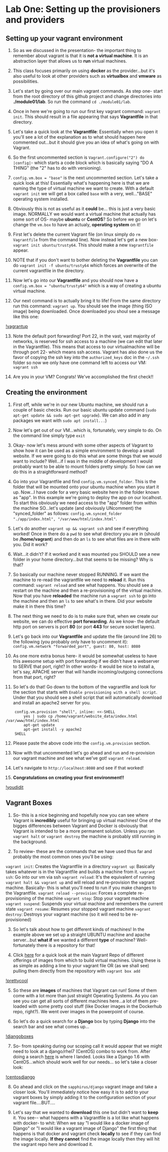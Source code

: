 # Lab One: Setting up the provisioners and providers

## Setting up your vagrant environment

1. So as we discussed in the presentation- the important thing to remember about vagrant is that it is **not a virtual machine**. It is an abstraction layer that allows us to **run** virtual machines.

2. This class focuses primarily on using **docker** as the provider...but it's also useful to look at other providers such as **virtualbox** and **vmware** as possibilities. 

3. Let's start by going over our main vagrant commands. As step one- start from the root directory of this github project and change directories into **./module01/lab**. So run the command `cd ./module01/lab`. 

4. Once in here we're going to run our first key vagrant command: `vagrant init`. This should result in a file appearing that says **Vagrantfile** in that directory. 

5. Let's take a quick look at the **Vagrantfile**: Essentially when you open it you'll see a lot of the explanation as to what should happen here commented out...but it should give you an idea of what's going on with Vagrant. 

6. So the first uncommented section is `Vagrant.configure("2") do |config|`- which starts a code block which is basically saying "DO A THING" (the "2" has to do with versioning).

7. `config.vm.box = "base"` is the next uncommented section. Let's take a quick look at this! Essentially what's happening here is that we are naming the type of virtual machine we want to create. With a default `vagrant init` we will get a box called `base` with a very, well..."BASE" operating system installed.

8.  Obviously this is not as useful as it __could__ be... this is just a very basic image. NORMALLY we would want a virtual machine that actually has some sort of OS- maybe **ubuntu** or **CentOS**? So before we go on let's change the `vm.box` to have an actualy, __operating system__ on it! 

9. First let's delete the current Vagrant file (on linux simply do `rm Vagrantfile` from the command line). Now instead let's get a new box- `vagrant init ubuntu/trusty64`. This should make a new `Vagrantfile` appear. 

10. NOTE that if you don't want to bother deleting the **Vagrantfile** you can do `vagrant init -f ubuntu/trusty64` which forces an overwrite of the current vagrantfile in the directory.

11. Now let's go into our **Vagrantfile** and you should now have a `config.vm.box = "ubuntu/trusty64"` which is a way of creating a ubuntu virtual machine. 

12. Our next command is to actually bring it to life! From the same directory run this command: `vagrant up`. You should see the image (thing ISO image) being downloaded. Once downloaded you shoul see a message like this one:

[!vagrantup](../../images/vagrantup.png)

13. Note the default port forwarding! Port 22, in the vast, vast majority of networks, is reserved for ssh access to a machine (we can edit that later in the Vagrantfile). This means that access to our virtualmachine will be through port 22- which means ssh access. Vagrant has also done us the favor of copying the ssh key into the `authorized_keys` doc in the `~/.ssh` folder so now we only have one command left to access our VM:
`vagrant ssh`

14. Are you in your VM? Congrats! We've accomplished the first check!!

## Creating the environment

1. First off, while we're in our new Ubuntu machine, we should run a couple of basic checks. Run our basic ubuntu update command (`sudo apt-get update && sudo apt-get upgrade`). We can also add in any packages we want with `sudo apt install...`)

2. Now let's get out of our VM...which is, fortunately, very simple to do. On the command line simply type `exit`

3. Okay- now let's mess around with some other aspects of Vagrant to show how it can be used as a simple environment to develop a small website. If we were going to do this what are some things that we would want to include? Well...if I was in the middle of development I would probably want to be able to mount folders pretty simply. So how can we do this in a straightforward method? 

4. Go into your Vagrantfile and find `config.vm.synced_folder`. This is the folder that will be mounted onto your ubuntu machine when you start it up. Now...I have code for a very basic website here in the folder known as "app". In this example we're going to deploy the app on our localhost. To start this obviously we need access to the "app" folder from within the machine SO...let's update (and obviously UNcomment) the "synced_folder" as follows: `config.vm.synced_folder "./app/index.html", "/var/www/html/index.html"`.

5. Let's do another `vagrant up && vagrant ssh` and see if everything worked! Once in there do a `pwd` to see what directory you are in (should be **/home/vagrant**) and then do an `ls` to see what files are in there with you. Did it work?

6. Wait...it didn't? If it worked and it was mounted you SHOULD see a new folder in your home directory...but that seems to be missing? Why is that?

7. So basically our machine never stopped RUNNING. If we want the machine to re-read the vagrantfile we need to **reload** it. Run this command: `vagrant reload` and see what happens. You should see a restart on the machine and then a re-provisioning of the virtual machine. Now that you have **reloaded** the machine run a `vagrant ssh` to go into the machine and then an `ls` to see what's in there. Did your website make it in there this time?

8. The next thing we need to do is to make sure that, when we create our website, we can do effective **port forwarding**. As we know- the default http port on servers is port **80** (or port **443** for secure socket layers).

9. Let's go back into our **Vagrantfile** and update the file (around line 26) to the following (you probably only have to uncomment it): 
`config.vm.network "forwarded_port", guest: 80, host: 8080`

10. As one more extra bonus here- it would be somewhat useless to have this awesome setup with port forwarding if we didn't have a webserver to SERVE that port, right? In other words- it would be nice to install a, let's say, APACHE server that will handle incoming/outgoing connections from that port, right? 

11. So let's do that! Go down to the bottom of the vagrantfile and look for the section that starts with `Enable provisioning with a shell script`. Under that you should see a shell script that will automatically download and install an apache2 server for you. 

```shell
    config.vm.provision "shell", inline: <<-SHELL
        yes | sudo cp /home/vagrant/website_data/index.html /var/www/html/index.html
        apt-get update
        apt-get install -y apache2
    SHELL
```

12. Please paste the above code into the `config.vm.provision` section.

13. Now with that uncommented let's go ahead and run and re-provision our vagrant machine and see what we've got! `vagrant reload`.

14. Let's navigate to `http://localhost:8080` and see if that worked!

15. **Congratulations on creating your first environment!!**

[!youdidit](../../images/youditit.jpeg)

## Vagrant Boxes

1. So- this is a nice beginning and hopefully now you can see where Vagrant is __incredibly__ useful for bringing up virtual machines!  One of the bigges differences between Vagrant and Docker is obviously that Vagrant is intended to be a more permanent solution. Unless you ran `vagrant halt` or `vagrant destroy` the machine is probably still running in the background.

2. To review- these are the commands that we have used thus far and probably the most common ones you'll be using:

`vagrant init`: Creates the Vagrantfile in a directory
`vagrant up`: Basically takes whatever is in the Vagrantfile and builds a machine from it.
`vagrant ssh`: Go into our vm via ssh
`vagrant reload`: It's the equivalent of running `vagrant halt && vagrant up` and will reload and re-provision the vagrant machine. Basically- this is what you'll need to run if you make changes to the Vagrantfile.
`vagrant reload --provision`: Forces a complete re-provisioning of the machine
`vagrant stop`: Stop your vagrant machine
`vagrant suspend`: Suspends your virtual machine and remembers the current state
`vagrant resume`: Resumes your stopped vagrant machine
`vagrant destroy`: Destroys your vagrant machine (so it will need to be re-provisioned)

3. So let's talk about how to get different kinds of machines! In the example above we set up a straight UBUNTU machine and apache server...but __what if__ we wanted a different **type** of machine? Well- fortunately there is a repository for that!

4. Click [here](https://app.vagrantup.com/boxes/search) for a quick look at the main Vagrant Repo of different offerings of images from which to build virtual machines. Using these is as simple as adding a line to your vagrant file OR (as we shall see) pulling them directly from the repository with `vagrant box add`

[!prettycool](../../images/prettycool.jpeg)

5. So these are __images__ of machines that Vagrant can run! Some of them come with a lot more than just straight Operating Systems. As you can see you can get all sorts of different machines here...a lot of them pre-loaded with some pretty cool stuff (like Docker images in the Dockerhub repo, right?). We went over images in the powerpoint of course. 

6. So let's do a quick search for a **Django** box by typing **Django** into the search bar and see what comes up...

[!djangoboxes](../../images/djangoboxes.png)

7. So- from speaking during our scoping call it would appear that we might need to look at a django/rhel7 (CentOS) combo to work from. After doing a search [here](https://app.vagrantup.com/boxes/search?utf8=%E2%9C%93&sort=downloads&provider=&q=Django%2C+centOS) is where I landed. Looks like a Django 1.6 with CentOS...which should work well for our needs... so let's take a closer look:

[!centosdjango](../../images/centosdjango.png)

8. Go ahead and click on the `sapphirus/django` vagrant image and take a closer look. You'll immediately notice how easy it is to add to your vagrant boxes by simply adding it to the configuration section of your vagrant file....BUT....

9. Let's say that we wanted to **download** this one but didn't want to **keep** it. You see-- what happens with a Vagrantfile is a lot like what happens with docker- to whit: When we say "I would like a docker image of Django" or "I would like a vagrant image of Django" the first thing that happens is that docker and vagrant check **locally** to see if they can find the image locally. __If they cannot__ find the image locally then they will hit the vagrant repo here and download it.

